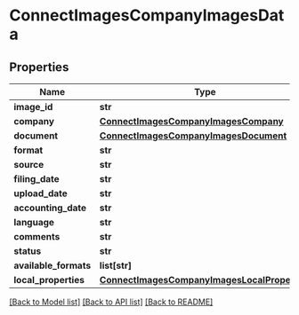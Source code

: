 # ConnectImagesCompanyImagesData

## Properties
Name | Type | Description | Notes
------------ | ------------- | ------------- | -------------
**image_id** | **str** |  | [optional] 
**company** | [**ConnectImagesCompanyImagesCompany**](ConnectImagesCompanyImagesCompany.md) |  | [optional] 
**document** | [**ConnectImagesCompanyImagesDocument**](ConnectImagesCompanyImagesDocument.md) |  | [optional] 
**format** | **str** |  | [optional] 
**source** | **str** |  | [optional] 
**filing_date** | **str** |  | [optional] 
**upload_date** | **str** |  | [optional] 
**accounting_date** | **str** |  | [optional] 
**language** | **str** |  | [optional] 
**comments** | **str** |  | [optional] 
**status** | **str** |  | [optional] 
**available_formats** | **list[str]** |  | [optional] 
**local_properties** | [**ConnectImagesCompanyImagesLocalProperties**](ConnectImagesCompanyImagesLocalProperties.md) |  | [optional] 

[[Back to Model list]](../README.md#documentation-for-models) [[Back to API list]](../README.md#documentation-for-api-endpoints) [[Back to README]](../README.md)

